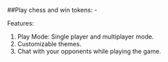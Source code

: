 ##Play chess and win tokens: -

Features: 
1. Play Mode: Single player and multiplayer mode.
2. Customizable themes.
3. Chat with your opponents while playing the game.


